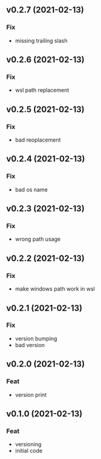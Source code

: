 ## v0.2.7 (2021-02-13)

### Fix

- missing trailing slash

## v0.2.6 (2021-02-13)

### Fix

- wsl path replacement

## v0.2.5 (2021-02-13)

### Fix

- bad reoplacement

## v0.2.4 (2021-02-13)

### Fix

- bad os name

## v0.2.3 (2021-02-13)

### Fix

- wrong path usage

## v0.2.2 (2021-02-13)

### Fix

- make windows path work in wsl

## v0.2.1 (2021-02-13)

### Fix

- version bumping
- bad version

## v0.2.0 (2021-02-13)

### Feat

- version print

## v0.1.0 (2021-02-13)

### Feat

- versioning
- initial code
